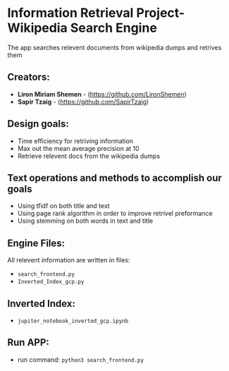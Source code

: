 # Information Retrieval Project- Wikipedia Search Engine


The app searches relevent documents from wikipedia dumps and retrives them


## Creators:
* **Liron Miriam Shemen** - (https://github.com/LironShemen)
* **Sapir Tzaig** - (https://github.com/SapirTzaig)

## Design goals:

- Time efficiency for retriving information
- Max out the mean average precision at 10
- Retrieve relevent docs from the wikipedia dumps

## Text operations and methods to accomplish our goals

- Using tfidf on both title and text
- Using page rank algorithm in order to improve retrivel preformance
- Using stemming on both words in text and title


## Engine Files:
All relevent information are written in files:

- `search_frontend.py`
- `Inverted_Index_gcp.py`

## Inverted Index:
- `jupiter_notebook_inverted_gcp.ipynb`

## Run APP:

- run command: `python3 search_frontend.py`

